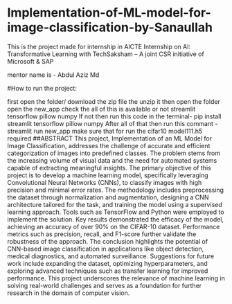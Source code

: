 # Implementation-of-ML-model-for-image-classification-by-Sanaullah

This is the project made for internship in AICTE Internship on AI: Transformative Learning with TechSaksham – A joint CSR initiative of Microsoft & SAP

mentor name is - Abdul Aziz Md

#How to run the project:

first open the folder/ download the zip file the unzip it then open the folder
open the new_app
check the all of this is available or not streamlit tensorflow pillow numpy
If not then run this code in the terminal- pip install streamlit tensorflow pillow numpy
After all of that then run this commant - streamlit run new_app
make sure that for run the cifar10 model111.h5 required
##ABSTRACT This project, Implementation of an ML Model for Image Classification, addresses the challenge of accurate and efficient categorization of images into predefined classes. The problem stems from the increasing volume of visual data and the need for automated systems capable of extracting meaningful insights. The primary objective of this project is to develop a machine learning model, specifically leveraging Convolutional Neural Networks (CNNs), to classify images with high precision and minimal error rates. The methodology includes preprocessing the dataset through normalization and augmentation, designing a CNN architecture tailored for the task, and training the model using a supervised learning approach. Tools such as TensorFlow and Python were employed to implement the solution. Key results demonstrated the efficacy of the model, achieving an accuracy of over 90% on the CIFAR-10 dataset. Performance metrics such as precision, recall, and F1-score further validate the robustness of the approach. The conclusion highlights the potential of CNN-based image classification in applications like object detection, medical diagnostics, and automated surveillance. Suggestions for future work include expanding the dataset, optimizing hyperparameters, and exploring advanced techniques such as transfer learning for improved performance. This project underscores the relevance of machine learning in solving real-world challenges and serves as a foundation for further research in the domain of computer vision.
